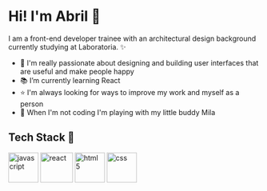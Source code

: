 # Hi! I'm Abril :raising_hand:

 I am a front-end developer trainee with an architectural design background currently studying at Laboratoria. :sparkles:

- :triangular_ruler: I'm really passionate about designing and  building user interfaces that are useful and make people happy
- :books: I’m currently learning React 
- :star: I'm always looking for ways to improve my work and myself as a person
- :dog: When I'm not coding I'm playing with my little buddy Mila 

## Tech Stack :art:
<div>
   <img alt="javascript" src="https://upload.wikimedia.org/wikipedia/commons/thumb/9/99/Unofficial_JavaScript_logo_2.svg/1200px-Unofficial_JavaScript_logo_2.svg.png" width="60" height="60">
   <img alt="react" src="https://user-images.githubusercontent.com/97549436/167679224-3ea56ec4-ec39-443c-b868-60fc626e2779.png" width="65" height="60"> 
  <img alt="html 5" src="https://cdn-icons-png.flaticon.com/512/1216/1216733.png" width="60" height="60">
   <img alt="css" src="https://www.kindpng.com/picc/m/464-4640184_css3-png-download-css-icon-transparent-png.png" width="60" height="60">
 </div>
 







<!--
**abrilquinterog/abrilquinterog** is a ✨ _special_ ✨ repository because its `README.md` (this file) appears on your GitHub profile.

Here are some ideas to get you started:

- 🔭 I’m currently working on ...
- 🌱 I’m currently learning ...
- 👯 I’m looking to collaborate on ...
- 🤔 I’m looking for help with ...
- 💬 Ask me about ...
- 📫 How to reach me: ...
- 😄 Pronouns: ...
- ⚡ Fun fact: ...
-->
